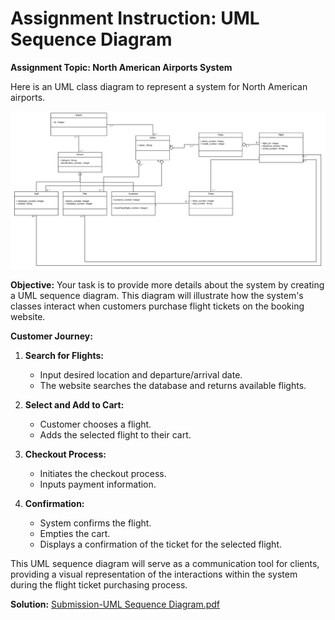 # Assignment Instruction: UML Sequence Diagram

**Assignment Topic: North American Airports System**

Here is an UML class diagram to represent a system for North American airports.

![UML class diagram](https://github.com/Daniel-Andarge/Software-Design-and-Architecture-Specialization--University-of-Alberta/blob/main/Course-1-Object-Oriented-Design/Module-3-Design-Principles/Assignments/Assignment-1/Reference-UML-Class-Diagram.png)

**Objective:**
Your task is to provide more details about the system by creating a UML sequence diagram. This diagram will illustrate how the system's classes interact when customers purchase flight tickets on the booking website.

**Customer Journey:**

1. **Search for Flights:**

   - Input desired location and departure/arrival date.
   - The website searches the database and returns available flights.

2. **Select and Add to Cart:**

   - Customer chooses a flight.
   - Adds the selected flight to their cart.

3. **Checkout Process:**

   - Initiates the checkout process.
   - Inputs payment information.

4. **Confirmation:**
   - System confirms the flight.
   - Empties the cart.
   - Displays a confirmation of the ticket for the selected flight.

This UML sequence diagram will serve as a communication tool for clients, providing a visual representation of the interactions within the system during the flight ticket purchasing process.

**Solution:**
[Submission-UML Sequence Diagram.pdf](https://github.com/Daniel-Andarge/Software-Design-and-Architecture-Specialization--University-of-Alberta/blob/main/Course-1-Object-Oriented-Design/Module-3-Design-Principles/Assignments/Assignment-1/Submission-UML%20Sequence%20Diagram.pdf)
